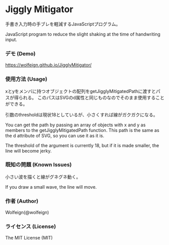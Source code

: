 # Jiggly Mitigator

手書き入力時の手ブレを軽減するJavaScriptプログラム。

JavaScript program to reduce the slight shaking at the time of handwriting input.

### デモ (Demo)

https://wolfeign.github.io/JigglyMitigator/

### 使用方法 (Usage)

xとyをメンバに持つオブジェクトの配列をgetJigglyMitigatedPathに渡すとパスが得られる。
このパスはSVGのd属性と同じものなのでそのまま使用することができる。

引数のthresholdは現状18としているが、小さくすれば線がガクガクになる。

You can get the path by passing an array of objects with x and y as members to the getJigglyMitigatedPath function.
This path is the same as the d attribute of SVG, so you can use it as it is.

The threshold of the argument is currently 18, but if it is made smaller, the line will become jerky.

### 既知の問題 (Known Issues)

小さい波を描くと線がグネグネ動く。

If you draw a small wave, the line will move.

### 作者 (Author)

Wolfeign(@wolfeign)

### ライセンス (License)

The MIT License (MIT)
